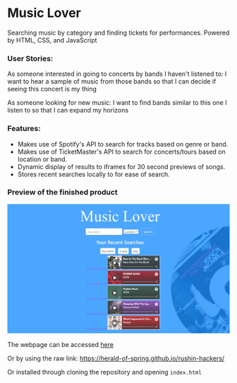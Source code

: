 # Music Lover
Searching music by category and finding tickets for performances. Powered by HTML, CSS, and JavaScript

### User Stories:
As someone interested in going to concerts by bands I haven't listened to:
I want to hear a sample of music from those bands
so that I can decide if seeing this concert is my thing

As someone looking for new music:
I want to find bands similar to this one I listen to
so that I can expand my horizons 

### Features:
- Makes use of Spotify's API to search for tracks based on genre or band.
- Makes use of TicketMaster's API to search for concerts/tours based on location or band.
- Dynamic display of results to iframes for 30 second previews of songs.
- Stores recent searches locally to for ease of search.

### Preview of the finished product
![MusicLover](MusicLoverHome.jpeg?raw=true "MusicLover")

The webpage can be accessed [here](https://herald-of-spring.github.io/rushin-hackers/)

Or by using the raw link: https://herald-of-spring.github.io/rushin-hackers/

Or installed through cloning the repository and opening `index.html`
